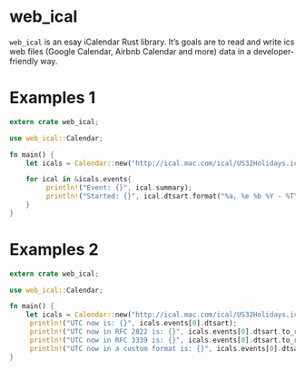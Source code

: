 # web_ical

`web_ical` is an esay iCalendar Rust library. It’s goals are to read and write ics web files (Google Calendar, Airbnb Calendar and more) data in a developer-friendly way.

# Examples 1
```rust
extern crate web_ical;

use web_ical::Calendar;

fn main() {
    let icals = Calendar::new("http://ical.mac.com/ical/US32Holidays.ics");

    for ical in &icals.events{
         println!("Event: {}", ical.summary);
         println!("Started: {}", ical.dtsart.format("%a, %e %b %Y - %T"));
    }
}
```
# Examples 2
```rust
extern crate web_ical;

use web_ical::Calendar;

fn main() {
    let icals = Calendar::new("http://ical.mac.com/ical/US32Holidays.ics");
     println!("UTC now is: {}", icals.events[0].dtsart); 
     println!("UTC now in RFC 2822 is: {}", icals.events[0].dtsart.to_rfc2822()); 
     println!("UTC now in RFC 3339 is: {}", icals.events[0].dtsart.to_rfc3339()); 
     println!("UTC now in a custom format is: {}", icals.events[0].dtsart.format("%a %b %e %T %Y"));
}
```
